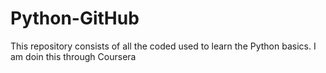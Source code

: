 # Python-GitHub
This repository consists of all the coded used to learn the Python basics. I am doin this through Coursera

